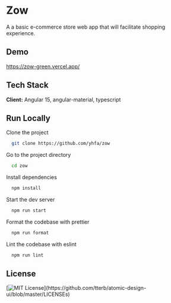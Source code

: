 # Zow

A a basic e-commerce store web app that will facilitate shopping experience.

## Demo

https://zow-green.vercel.app/

## Tech Stack

**Client:** Angular 15, angular-material, typescript

## Run Locally

Clone the project

```bash
  git clone https://github.com/yhfa/zow
```

Go to the project directory

```bash
  cd zow
```

Install dependencies

```bash
  npm install
```

Start the dev server

```bash
  npm run start
```

Format the codebase with prettier

```bash
  npm run format
```

Lint the codebase with eslint

```bash
  npm run lint
```

## License

[![MIT License](https://img.shields.io/apm/l/atomic-design-ui.svg?)](https://github.com/tterb/atomic-design-ui/blob/master/LICENSEs)
